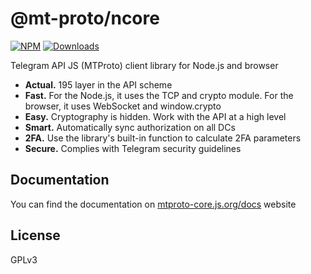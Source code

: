 # @mt-proto/ncore

[![NPM](https://img.shields.io/npm/v/@mt-proto/ncore.svg?style=flat-square)](https://www.npmjs.com/package/@mt-proto/ncore)
[![Downloads](https://img.shields.io/npm/dm/@mt-proto/ncore?style=flat-square)](https://www.npmjs.com/package/@mt-proto/ncore)

Telegram API JS (MTProto) client library for Node.js and browser

* **Actual.** 195 layer in the API scheme
* **Fast.** For the Node.js, it uses the TCP and crypto module. For the browser, it uses WebSocket and window.crypto
* **Easy.** Cryptography is hidden. Work with the API at a high level
* **Smart.** Automatically sync authorization on all DCs
* **2FA.** Use the library's built-in function to calculate 2FA parameters
* **Secure.** Complies with Telegram security guidelines

## Documentation

You can find the documentation on [mtproto-core.js.org/docs](https://mtproto-core.js.org/docs) website

## License

GPLv3

